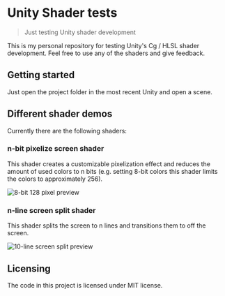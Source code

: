 # Unity Shader tests
> Just testing Unity shader development

This is my personal repository for testing Unity's Cg / HLSL shader development.
Feel free to use any of the shaders and give feedback.

## Getting started

Just open the project folder in the most recent Unity and open a scene.

## Different shader demos

Currently there are the following shaders:

### n-bit pixelize screen shader

This shader creates a customizable pixelization effect and reduces the amount
of used colors to n bits (e.g. setting 8-bit colors this shader limits the
colors to approximately 256).

![8-bit 128 pixel preview](https://cloud.githubusercontent.com/assets/2676795/21956067/ce844696-da80-11e6-8985-683ed6363564.gif)

### n-line screen split shader

This shader splits the screen to n lines and transitions them to off the screen.

![10-line screen split preview](https://cloud.githubusercontent.com/assets/2676795/21956098/7e86c744-da81-11e6-881a-7392156e5f4b.gif)

## Licensing

The code in this project is licensed under MIT license.

